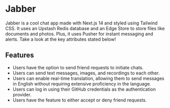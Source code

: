 
# **Jabber**



Jabber is a cool chat app made with Next.js 14 and styled using Tailwind CSS. It uses an Upstash Redis database and an Edge Store to store files like documents and photos. Plus, it uses Pusher for instant messaging and alerts. Take a look at the key attributes stated below!




## Features

- Users have the option to send friend requests to initiate chats.
- Users can send text messages, images, and recordings to each other.
- Users can enable real-time translation, allowing them to send messages in English without requiring extensive proficiency in the language.
- Users can log in using their GitHub credentials as the authentication provider.
- Users have the feature to either accept or deny friend requests.